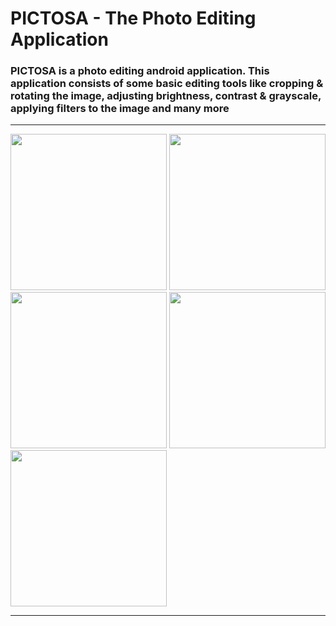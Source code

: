 # PICTOSA - The Photo Editing Application

### PICTOSA is a photo editing android application. This application consists of some basic editing tools like cropping & rotating the image, adjusting brightness, contrast & grayscale, applying filters to the image and many more
<hr>

<p>
  <img src="https://raw.githubusercontent.com/sainiharit/PICTOSA/master/app/src/main/res/layout/1.jpg?raw=true" width="250"/>

  <img src="https://raw.githubusercontent.com/sainiharit/PICTOSA/master/app/src/main/res/layout/2.jpg?raw=true" width="250"/>

  <img src="https://raw.githubusercontent.com/sainiharit/PICTOSA/master/app/src/main/res/layout/3.jpg?raw=true" width="250"/>

  <img src="https://raw.githubusercontent.com/sainiharit/PICTOSA/master/app/src/main/res/layout/4.jpg?raw=true" width="250"/>

  <img src="https://raw.githubusercontent.com/sainiharit/PICTOSA/master/app/src/main/res/layout/5.jpg?raw=true" width="250"/>
</p>

<hr>
